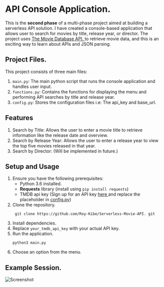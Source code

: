 # API Console Application.
This is the **second phase** of a multi-phase project aimed at building a serverless API solution. I have created a console-based application that allows user to search for movies by title, release year, or director.
The project uses [The Movie Database API. ](https://www.themoviedb.org/) to retrieve movie data, and this is an exciting way to learn about APIs and JSON parsing.

## Project Files.
This project consists of three main files:
1. ```main.py```: The main python script that runs the console application and handles user input.
2. ```functions.py```: Contains the functions for displaying the menu and performing API searches by title and release year.
3. ```config.py```: Stores the configuration files i.e: The api_key and base_url.

## Features
1. Search by Title: Allows the user to enter a movie title to retrieve information like the release date and overview.
2. Search by Release Year: Allows the user to enter a release year to view the top five movies released in that year.
3. Search by Director: (Will be implemented in future.)

## Setup and Usage
1. Ensure you have the following prerequisites:
   - Python 3.6 installed.
   - **Requests** library (install using ```pip install requests```)
   - TMDB api key (Sign up for an API key [ here ](https://www.themoviedb.org/login?to=read_me&redirect_uri=/docs)and replace the placeholder in [config.py](/config.py)) 
2. Clone the repository.
   ```
    git clone https://github.com/Roy-Kibe/Serverless-Movie-API. git
   ```
3. Install dependencies.
4. Replace ```your_tmdb_api_key``` with your actual API key.
5. Run the application.
   ```
   python3 main.py
   ````
6. Choose an option from the menu.

## Example Session.
![Screenshot](/Pasted%20image.png)